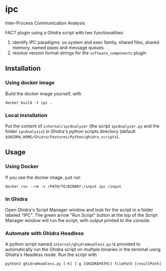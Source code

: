 # ipc
Inter-Process Communication Analysis

FACT plugin using a Ghidra script with two functionalities:
1. identify IPC paradigms: os.system and exec family, shared files, shared memory, named pipes and message queues
2. resolve version format strings for the `software_components` plugin

## Installation
### Using docker image
Build the docker image yourself, with 
```shell
docker build -t ipc .
```

### Local installation
Put the content of `internal/ipcAnalyzer` (the script `ipcAnalyzer.py` and the
folder `ipcAnalysis`) in Ghidra's python scripts directory 
(default `$GHIDRA_HOME/Ghidra/Features/Python/ghidra_scripts`).

## Usage
### Using Docker
If you use the docker image, just run
```shell
docker run --rm -v /PATH/TO/BINARY:/input ipc /input
```

### In Ghidra
Open Ghidra's Script Manager window and look for the script in a folder labeled "IPC".
The green arrow "Run Script" button at the top of the Script Manager window will run the script, with output printed to the console.

### Automate with Ghidra Headless
A python script named `internal/ghidraHeadless.py` is provided to automatically run the Ghidra script on multiple binaries in the terminal using Ghidra's Headless mode.
Run the script with 
```shell
python3 ghidraHeadless.py [-h] [-g [GHIDRAPATH]] filePath [resultPath]
```
